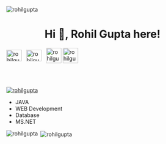 <p align="left"> <img src="https://komarev.com/ghpvc/?username=rohilgupta&label=Profile%20views&color=0e75b6&style=flat" alt="rohilgupta" /> </p>
<h1 align="center">Hi 👋, Rohil Gupta here!</h1>


   
<a href="https://www.linkedin.com/in/rohil-gupta27" target="_blank"><img align="center" src="https://raw.githubusercontent.com/rahuldkjain/github-profile-readme-generator/master/src/images/icons/Social/linked-in-alt.svg" alt="rohilgupta27" height="30" width="40" /></a>
&nbsp;
<a href="https://twitter.com/rohilgupta27" target="_blank"><img align="center" src="https://raw.githubusercontent.com/rahuldkjain/github-profile-readme-generator/master/src/images/icons/Social/twitter.svg" alt="rohilgupta27" height="30" width="40" /></a>
&nbsp;
<a href="https://www.instagram.com/rohil.gupta" target="_blank"><img align="center" src="https://raw.githubusercontent.com/rahuldkjain/github-profile-readme-generator/master/src/images/icons/Social/instagram.svg" alt="rohilgupta" height="40" width="40" /></a>
<a href="https://leetcode.com/rohilgupta/" target="_blank"><img align="center" src="https://img.icons8.com/external-tal-revivo-color-tal-revivo/96/000000/external-level-up-your-coding-skills-and-quickly-land-a-job-logo-color-tal-revivo.png" alt="rohilgupta" height="40" width="40" /></a>
&nbsp;


</br>
</br>
<p align="left"> <a href="https://github.com/ryo-ma/github-profile-trophy"><img src="https://github-profile-trophy.vercel.app/?username=rohilgupta" alt="rohilgupta" /></a> </p>

- JAVA
- WEB Development
- Database
- MS.NET


<p><img align="left" src="https://github-readme-stats.vercel.app/api/top-langs?username=rohilgupta&show_icons=true&locale=en&layout=compact" alt="rohilgupta" /></p>


<p>&nbsp;<img align="center" src="https://github-readme-stats.vercel.app/api?username=rohilgupta&show_icons=true&locale=en" alt="rohilgupta" /></p>


<!--
**rohilgupta/rohilgupta** is a ✨ _special_ ✨ repository because its `README.md` (this file) appears on your GitHub profile.

Here are some ideas to get you started:

- 🔭 I’m currently working on ...
- 🌱 I’m currently learning ...
- 👯 I’m looking to collaborate on ...
- 🤔 I’m looking for help with ...
- 💬 Ask me about ...
- 📫 How to reach me: ...
- 😄 Pronouns: ...
- ⚡ Fun fact: ...
-->
